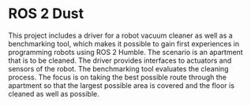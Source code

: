 # ROS 2 Dust

This project includes a driver for a robot vacuum cleaner as well as a benchmarking tool, which makes it possible to gain first experiences in programming robots using ROS 2 Humble.
The scenario is an apartment that is to be cleaned.
The driver provides interfaces to actuators and sensors of the robot.
The benchmarking tool evaluates the cleaning process.
The focus is on taking the best possible route through the apartment so that the largest possible area is covered and the floor is cleaned as well as possible.

